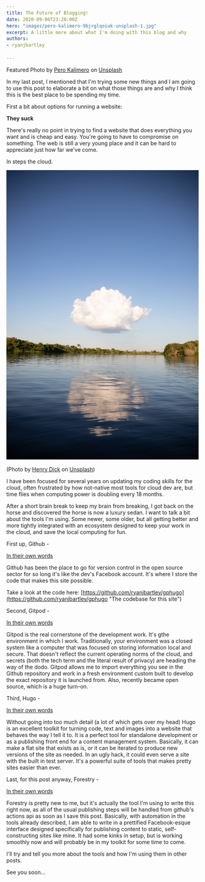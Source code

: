 ```yaml
---
title: The Future of Blogging!
date: 2020-09-06T23:20:00Z
hero: "images/pero-kalimero-9bjrglqoiuk-unsplash-1.jpg"
excerpt: A little more about what I'm doing with this blog and why
authors:
- ryanjbartley

---
```


Featured Photo by [Pero Kalimero](https://unsplash.com/@pericakalimerica?utm_source=unsplash&utm_medium=referral&utm_content=creditCopyText) on [Unsplash](https://unsplash.com/s/photos/cloud?utm_source=unsplash&utm_medium=referral&utm_content=creditCopyText)

In my last post, I mentioned that I'm trying some new things and I am going to use this post to elaborate a bit on what those things are and why I think this is the best place to be spending my time.

First a bit about options for running a website:

**They suck**

There's really no point in trying to find a website that does everything you want and is cheap and easy. You're going to have to compromise on something. The web is still a very young place and it can be hard to appreciate just how far we've come.

In steps the cloud.

![](images/henry-dick-fjn7zfuvm8w-unsplash.jpg)

(Photo by [Henry Dick](https://unsplash.com/@henry_photo?utm_source=unsplash&utm_medium=referral&utm_content=creditCopyText) on [Unsplash](https://unsplash.com/s/photos/cloud?utm_source=unsplash&utm_medium=referral&utm_content=creditCopyText))

I have been focused for several years on updating my coding skills for the cloud, often frustrated by how not-native most tools for cloud dev are, but time flies when computing power is doubling every 18 months.

After a short brain break to keep my brain from breaking, I got back on the horse and discovered the horse is now a luxury sedan. I want to talk a bit about the tools I'm using. Some newer, some older, but all getting better and more tightly integrated with an ecosystem designed to keep your work in the cloud, and save the local computing for fun.

First up, Github -

[In their own words](https://github.com/about "Github About")

Github has been the place to go for version control in the open source sector for so long it's like the dev's Facebook account. It's where I store the code that makes this site possible.

Take a look at the code here: [https://github.com/ryanjbartley/gphugo](https://github.com/ryanjbartley/gphugo "The codebase for this site")

Second, Gitpod -

[In their own words](https://www.gitpod.io/about/ "Gitpod About")

Gitpod is the real cornerstone of the development work. It's gthe environment in which I work. Traditionally, your environment was a closed system like a computer that was focused on storing information local and secure. That doesn't reflect the current operating norms of the cloud, and secrets (both the tech term and the literal result of privacy) are heading the way of the dodo. Gitpod allows me to import everything you see in the Github repository and work in a fresh environment custom built to develop the exact repository it is launched from. Also, recently became open source, which is a huge turn-on.

Third, Hugo -

[In their own words](https://gohugo.io/about/ "Hugo About")

Without going into too much detail (a lot of which gets over my head) Hugo is an excellent toolkit for turning code, text and images into a website that behaves the way I tell it to. It is a perfect tool for standalone development or as a publishing front end for a content management system. Basically, it can make a flat site that exists as is, or it can be iterated to produce new versions of the site as needed. In an ugly hack, it could even serve a site with the built in test server. It's a powerful suite of tools that makes pretty sites easier than ever.

Last, for this post anyway, Forestry -

[In their own words](https://forestry.io/about/ "Forestry About")

Forestry is pretty new to me, but it's actually the tool I'm using to write this right now, as all of the usual publishing steps will be handled from github's actions api as soon as I save this post. Basically, with automation in the tools already described, I am able to write in a prettified Facebook-esque interface designed specifically for publishing content to static, self-constructing sites like mine. It had some kinks in setup, but is working smoothly now and will probably be in my toolkit for some time to come.

I'll try and tell you more about the tools and how I'm using them in other posts.

See you soon...